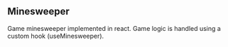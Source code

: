 ## Minesweeper

Game minesweeper implemented in react. Game logic is handled using a custom hook (useMinesweeper).
